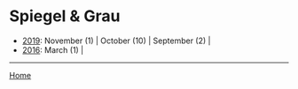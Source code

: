 # Spiegel & Grau

  * [2019](./spiegel-grau-2019.md): 
      November (1) | 
      October (10) | 
      September (2) | 
  * [2016](./spiegel-grau-2016.md): 
      March (1) | 

----

[Home](../)

